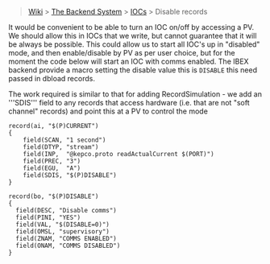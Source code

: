 > [Wiki](Home) > [The Backend System](The-Backend-System) > [IOCs](IOCs) > Disable records

It would be convenient to be able to turn an IOC on/off by accessing a PV. We should allow this in IOCs that we write, but cannot guarantee that it will be always be possible. This could allow us to start all IOC's up in "disabled" mode, and then enable/disable by PV as per user choice, but for the moment the code below will start an IOC with comms enabled. The IBEX backend provide a macro setting the disable value this is `DISABLE` this need passed in dbload records. 

The work required is similar to that for adding RecordSimulation - we add an '''SDIS''' field to any records that access hardware (i.e. that are not "soft channel" records) and point this at a PV to control the mode 
   
```
record(ai, "$(P)CURRENT") 
{
    field(SCAN, "1 second")
    field(DTYP, "stream")
    field(INP,  "@kepco.proto readActualCurrent $(PORT)")
    field(PREC, "3")
    field(EGU,  "A")
    field(SDIS, "$(P)DISABLE")
}
``` 

```
record(bo, "$(P)DISABLE") 
{
  field(DESC, "Disable comms")
  field(PINI, "YES")
  field(VAL, "$(DISABLE=0)")
  field(OMSL, "supervisory")
  field(ZNAM, "COMMS ENABLED")
  field(ONAM, "COMMS DISABLED")
}
```